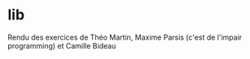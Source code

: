# lib

Rendu des exercices de Théo Martin, Maxime Parsis (c'est de l'impair programming) et Camille Bideau

